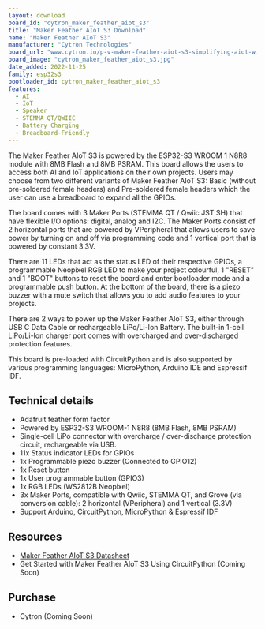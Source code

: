 ```yaml
---
layout: download
board_id: "cytron_maker_feather_aiot_s3"
title: "Maker Feather AIoT S3 Download"
name: "Maker Feather AIoT S3"
manufacturer: "Cytron Technologies"
board_url: "www.cytron.io/p-v-maker-feather-aiot-s3-simplifying-aiot-with-esp32"
board_image: "cytron_maker_feather_aiot_s3.jpg"
date_added: 2022-11-25
family: esp32s3
bootloader_id: cytron_maker_feather_aiot_s3
features:
  - AI
  - IoT
  - Speaker
  - STEMMA QT/QWIIC
  - Battery Charging
  - Breadboard-Friendly
---
```


The Maker Feather AIoT S3 is powered by the ESP32-S3 WROOM 1 N8R8 module with 8MB Flash and 8MB PSRAM. This board allows the users to access both AI and IoT applications on their own projects. Users may choose from two different variants of Maker Feather AIoT S3: Basic (without pre-soldered female headers) and Pre-soldered female headers which the user can use a breadboard to expand all the GPIOs.

The board comes with 3 Maker Ports (STEMMA QT / Qwiic JST SH) that have flexible I/O options: digital, analog and I2C. The Maker Ports consist of 2 horizontal ports that are powered by VPeripheral that allows users to save power by turning  on and off via programming code and 1 vertical port that is powered by constant 3.3V.

There are 11 LEDs that act as the status LED of their respective GPIOs, a programmable Neopixel RGB LED to make your project colourful, 1 "RESET" and 1 "BOOT" buttons to reset the board and enter bootloader mode and a programmable push button. At the bottom of the board, there is a piezo buzzer with a mute switch that allows you to add audio features to your projects. 

There are 2 ways to power up the Maker Feather AIoT S3, either through USB C Data Cable or rechargeable LiPo/Li-Ion Battery. The built-in 1-cell LiPo/Li-Ion charger port comes with overcharged and over-discharged protection features.

This board is pre-loaded with CircuitPython and is also supported by various programming languages: MicroPython, Arduino IDE and Espressif IDF.

## Technical details

- Adafruit feather form factor
- Powered by ESP32-S3 WROOM-1 N8R8 (8MB Flash, 8MB PSRAM)
- Single-cell LiPo connector with overcharge / over-discharge protection circuit, rechargeable via USB.
- 11x Status indicator LEDs for GPIOs
- 1x Programmable piezo buzzer (Connected to GPIO12)
- 1x Reset button
- 1x User programmable button (GPIO3)
- 1x RGB LEDs (WS2812B Neopixel)
- 3x Maker Ports, compatible with Qwiic, STEMMA QT, and Grove (via conversion cable): 2 horizontal (VPeripheral) and 1 vertical (3.3V)
- Support Arduino, CircuitPython, MicroPython & Espressif IDF

## Resources

- [Maker Feather AIoT S3 Datasheet](https://docs.google.com/document/d/1vVYSdn84I8Hvi9SWHU54lhH_vWlhD3mwJ6pcSyLNGcE/edit?usp=sharing)
- Get Started with Maker Feather AIoT S3 Using CircuitPython (Coming Soon)

## Purchase

* Cytron (Coming Soon)

